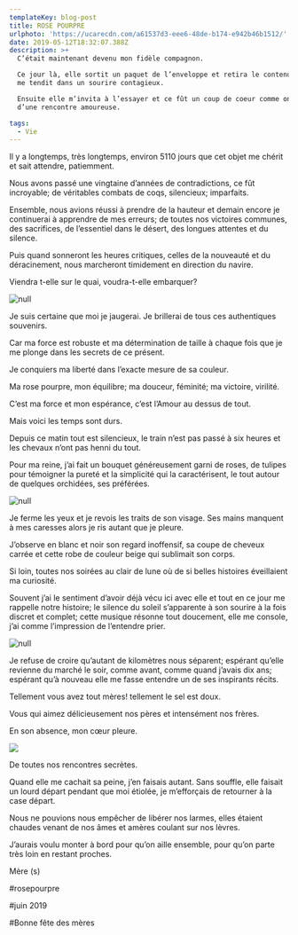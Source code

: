 ```yaml
---
templateKey: blog-post
title: ROSE POURPRE
urlphoto: 'https://ucarecdn.com/a61537d3-eee6-48de-b174-e942b46b1512/'
date: 2019-05-12T18:32:07.388Z
description: >+
  C’était maintenant devenu mon fidèle compagnon.

  Ce jour là, elle sortit un paquet de l’enveloppe et retira le contenu qu’elle
  me tendit dans un sourire contagieux.

  Ensuite elle m’invita à l’essayer et ce fût un coup de coeur comme on le dit
  d’une rencontre amoureuse. 

tags:
  - Vie
---
```

Il y a longtemps, très longtemps, environ 5110 jours que cet objet me chérit et sait attendre, patiemment.

Nous avons passé une vingtaine d’années de contradictions, ce fût incroyable; de véritables combats de coqs, silencieux; imparfaits.

Ensemble, nous avions réussi à prendre de la hauteur et demain encore je continuerai à apprendre de mes erreurs; de toutes nos victoires communes, des sacrifices, de l’essentiel dans le désert, des longues attentes et du silence.

Puis quand sonneront les heures critiques, celles de la nouveauté et du déracinement, nous marcheront timidement en direction du navire.

Viendra t-elle sur le quai, voudra-t-elle embarquer?

![null](/img/78fa0eb6-9181-4e26-bf79-7a348661e2a3.png)

Je suis certaine que moi je jaugerai. Je brillerai de tous ces authentiques souvenirs.

Car ma force est robuste et ma détermination de taille à chaque fois que je me plonge dans les secrets de ce présent.

Je conquiers ma liberté dans l’exacte mesure de sa couleur.

Ma rose pourpre, mon équilibre; ma douceur, féminité; ma victoire, virilité.

C’est ma force et mon espérance, c’est l’Amour au dessus de tout.

Mais voici les temps sont durs.

Depuis ce matin tout est silencieux, le train n’est pas passé à six heures et les chevaux n’ont pas henni du tout.

 Pour ma reine, j’ai fait un bouquet généreusement garni de roses, de tulipes pour témoigner la pureté et la simplicité qui la caractérisent, le tout autour de quelques orchidées, ses préférées.

![null](/img/01a6be96-f302-4c6b-98dc-bdfb7185ce9a.png)

Je ferme les yeux et je revois les traits de son visage. Ses mains manquent à mes caresses alors je ris autant que je pleure.

J’observe en blanc et noir son regard inoffensif, sa coupe de cheveux carrée et cette robe de couleur beige qui sublimait son corps. 

Si loin, toutes nos soirées au clair de lune où de si belles histoires éveillaient ma curiosité.

Souvent j’ai le sentiment d’avoir déjà vécu ici avec elle et tout en ce jour me rappelle notre histoire; le silence du soleil s’apparente à son sourire à la fois discret et complet; cette musique résonne tout doucement, elle me console, j’ai comme l’impression de l’entendre prier.



![null](/img/931c849d-ef8d-44a6-9bfb-9c7ef96042d7.png)

Je refuse de croire qu’autant de kilomètres nous séparent; espérant qu’elle revienne du marché le soir, comme avant, comme quand j’avais dix ans; espérant qu’à nouveau elle me fasse entendre un de ses inspirants récits.

Tellement vous avez tout mères! tellement le sel est doux.

Vous qui aimez délicieusement nos pères et intensément nos frères.

En son absence, mon cœur pleure.

![](/img/5a924288-a347-4eb8-afc9-719baf5a9cb5.png)

De toutes nos rencontres secrètes. 

Quand elle me cachait sa peine, j’en faisais autant. Sans souffle, elle faisait un lourd départ pendant que moi étiolée, je m’efforçais de retourner à la case départ.

Nous ne pouvions nous empêcher de libérer nos larmes, elles étaient chaudes venant de nos âmes et amères coulant sur nos lèvres.

J’aurais voulu monter à bord pour qu’on aille ensemble, pour qu’on parte très loin en restant proches.

Mère (s) 

\#rosepourpre

\#juin 2019

\#Bonne fête des mères
